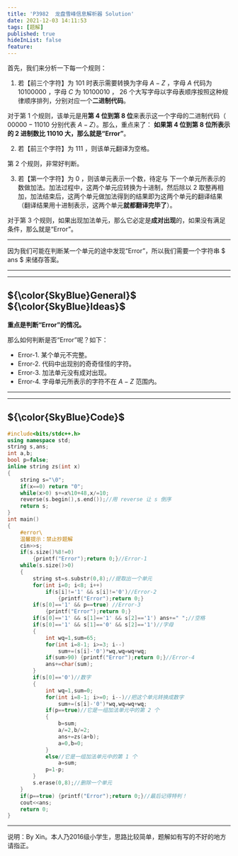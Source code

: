 ```yaml
---
title: 'P3982  龙盘雪峰信息解析器 Solution'
date: 2021-12-03 14:11:53
tags: [题解]
published: true
hideInList: false
feature: 
---
```

首先，我们来分析一下每一个规则：

1. 若【前三个字符】为 $101$ 时表示需要转换为字母 $A-Z$ ，字母 $A$ 代码为  $10100000$ ，字母 $C$ 为 $10100010$ ， $26$ 个大写字母以字母表顺序按照这种规律顺序排列，分别对应一个**二进制代码**。

对于第 $1$ 个规则，该单元是用**第 $4$ 位到第 $8$ 位**来表示这一个字母的二进制代码（ $00000-11010$ 分别代表 $A-Z$）。那么，重点来了： **如果第 $4$ 位到第 $8$ 位所表示的 $2$ 进制数比 $11010$ 大，那么就是“Error”**。

2. 若【前三个字符】为 $111$ ，则该单元翻译为空格。

第 $2$ 个规则，非常好判断。

3. 若【第一个字符】为 $0$ ，则该单元表示一个数，待定与 下一个单元所表示的数做加法。加法过程中，这两个单元应转换为十进制，然后除以 $2$ 取整再相加，加法结束后，这两个单元做加法得到的结果即为这两个单元的翻译结果（翻译结果用十进制表示，这两个单元**就都翻译完毕了**）。

对于第 $3$ 个规则，如果出现加法单元，那么它必定是**成对出现**的，如果没有满足条件，那么就是“Error”。

---
因为我们可能在判断某一个单元的途中发现“Error”，所以我们需要一个字符串 $ ans $ 来储存答案。

---
---
## ${\color{SkyBlue}General}$  ${\color{SkyBlue}Ideas}$
**重点是判断“Error”的情况。**

那么如何判断是否“Error”呢？如下：

- Error-1. 某个单元不完整。
- Error-2. 代码中出现别的奇奇怪怪的字符。
- Error-3. 加法单元没有成对出现。
- Error-4. 字母单元所表示的字符不在 $A-Z$ 范围内。

---
---
## ${\color{SkyBlue}Code}$
```cpp
#include<bits/stdc++.h>
using namespace std;
string s,ans; 
int a,b;
bool p=false;
inline string zs(int x)
{
	string s="\0";
	if(x==0) return "0";
	while(x>0) s+=x%10+48,x/=10;
	reverse(s.begin(),s.end());//用 reverse 让 s 倒序 
	return s;
}
int main()
{
	#error\
	温馨提示：禁止抄题解
	cin>>s;
	if(s.size()%8!=0) 
		{printf("Error");return 0;}//Error-1
	while(s.size()>0)
	{
		string st=s.substr(0,8);//提取出一个单元 
		for(int i=0; i<8; i++)
			if(s[i]!='1' && s[i]!='0')//Error-2
				{printf("Error");return 0;}
		if(s[0]=='1' && p==true) //Error-3
			{printf("Error");return 0;}
		if(s[0]=='1' && s[1]=='1' && s[2]=='1') ans+=" ";//空格 
		if(s[0]=='1' && s[1]=='0' && s[2]=='1')//字母 
		{
			int wq=1,sum=65;
			for(int i=8-1; i>=3; i--)
				sum+=(s[i]-'0')*wq,wq=wq+wq;
			if(sum>90) {printf("Error");return 0;}//Error-4
			ans+=char(sum);
		}
		if(s[0]=='0')//数字
		{
			int wq=1,sum=0;
			for(int i=8-1; i>=0; i--)//把这个单元转换成数字 
				sum+=(s[i]-'0')*wq,wq=wq+wq;
			if(p==true)//它是一组加法单元中的第 2 个 
			{
				b=sum;
				a/=2,b/=2;
				ans+=zs(a+b);
				a=0,b=0;
			}
			else//它是一组加法单元中的第 1 个 
				a=sum;
			p=1-p;
		}
		s.erase(0,8);//删除一个单元 
	} 
	if(p==true) {printf("Error");return 0;}//最后记得特判！ 
	cout<<ans;
 	return 0;
}
```
---
说明：By Xin。本人乃2016级小学生，思路比较简单，题解如有写的不好的地方请指正。